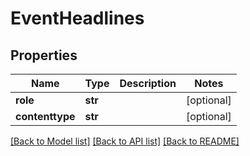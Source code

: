 # EventHeadlines

## Properties
Name | Type | Description | Notes
------------ | ------------- | ------------- | -------------
**role** | **str** |  | [optional] 
**contenttype** | **str** |  | [optional] 

[[Back to Model list]](../README.md#documentation-for-models) [[Back to API list]](../README.md#documentation-for-api-endpoints) [[Back to README]](../README.md)

